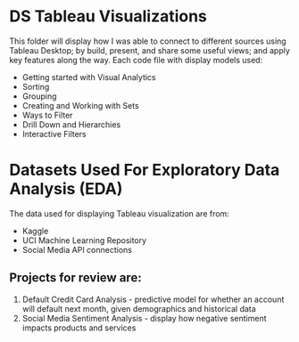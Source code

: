 # DS Tableau Visualizations 
This folder will display how I was able to connect to different sources using Tableau Desktop; by build, present, and share some useful views; and apply key features along the way.
Each code file with display models used:
* Getting started with Visual Analytics
* Sorting
* Grouping
* Creating and Working with Sets
* Ways to Filter
* Drill Down and Hierarchies
* Interactive Filters


# Datasets Used For Exploratory Data Analysis (EDA)
The data used for displaying Tableau visualization are from:
* Kaggle
* UCI Machine Learning Repository
* Social Media API connections

## Projects for review are:
1. Default Credit Card Analysis - predictive model for whether an account will default next month, given demographics and historical data
2. Social Media Sentiment Analysis - display how negative sentiment impacts products and services
